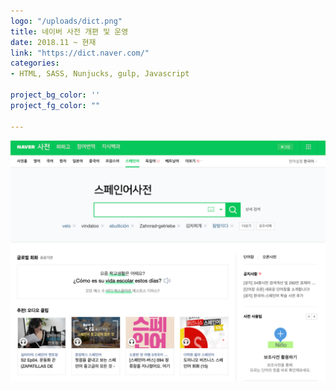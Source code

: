 ```yaml
---
logo: "/uploads/dict.png"
title: 네이버 사전 개편 및 운영
date: 2018.11 ~ 현재
link: "https://dict.naver.com/"
categories: 
- HTML, SASS, Nunjucks, gulp, Javascript 

project_bg_color: ''
project_fg_color: ""

---
```



![](/uploads/1.png)